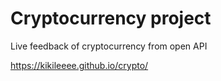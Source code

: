 # Cryptocurrency project

Live feedback of cryptocurrency from open API

https://kikileeee.github.io/crypto/
